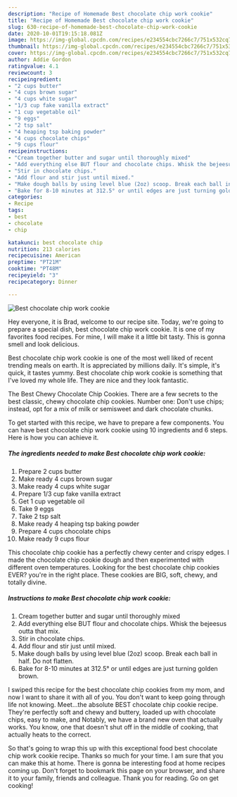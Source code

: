 ```yaml
---
description: "Recipe of Homemade Best chocolate chip work cookie"
title: "Recipe of Homemade Best chocolate chip work cookie"
slug: 630-recipe-of-homemade-best-chocolate-chip-work-cookie
date: 2020-10-01T19:15:18.081Z
image: https://img-global.cpcdn.com/recipes/e234554cbc7266c7/751x532cq70/best-chocolate-chip-work-cookie-recipe-main-photo.jpg
thumbnail: https://img-global.cpcdn.com/recipes/e234554cbc7266c7/751x532cq70/best-chocolate-chip-work-cookie-recipe-main-photo.jpg
cover: https://img-global.cpcdn.com/recipes/e234554cbc7266c7/751x532cq70/best-chocolate-chip-work-cookie-recipe-main-photo.jpg
author: Addie Gordon
ratingvalue: 4.1
reviewcount: 3
recipeingredient:
- "2 cups butter"
- "4 cups brown sugar"
- "4 cups white sugar"
- "1/3 cup fake vanilla extract"
- "1 cup vegetable oil"
- "9 eggs"
- "2 tsp salt"
- "4 heaping tsp baking powder"
- "4 cups chocolate chips"
- "9 cups flour"
recipeinstructions:
- "Cream together butter and sugar until thoroughly mixed"
- "Add everything else BUT flour and chocolate chips. Whisk the bejeesus outta that mix."
- "Stir in chocolate chips."
- "Add flour and stir just until mixed."
- "Make dough balls by using level blue (2oz) scoop. Break each ball in half. Do not flatten."
- "Bake for 8-10 minutes at 312.5° or until edges are just turning golden brown."
categories:
- Recipe
tags:
- best
- chocolate
- chip

katakunci: best chocolate chip 
nutrition: 213 calories
recipecuisine: American
preptime: "PT21M"
cooktime: "PT48M"
recipeyield: "3"
recipecategory: Dinner

---
```



![Best chocolate chip work cookie](https://img-global.cpcdn.com/recipes/e234554cbc7266c7/751x532cq70/best-chocolate-chip-work-cookie-recipe-main-photo.jpg)

Hey everyone, it is Brad, welcome to our recipe site. Today, we're going to prepare a special dish, best chocolate chip work cookie. It is one of my favorites food recipes. For mine, I will make it a little bit tasty. This is gonna smell and look delicious.

Best chocolate chip work cookie is one of the most well liked of recent trending meals on earth. It is appreciated by millions daily. It's simple, it's quick, it tastes yummy. Best chocolate chip work cookie is something that I've loved my whole life. They are nice and they look fantastic.

The Best Chewy Chocolate Chip Cookies. There are a few secrets to the best classic, chewy chocolate chip cookies. Number one: Don&#39;t use chips; instead, opt for a mix of milk or semisweet and dark chocolate chunks.


To get started with this recipe, we have to prepare a few components. You can have best chocolate chip work cookie using 10 ingredients and 6 steps. Here is how you can achieve it.

<!--inarticleads1-->

##### The ingredients needed to make Best chocolate chip work cookie:

1. Prepare 2 cups butter
1. Make ready 4 cups brown sugar
1. Make ready 4 cups white sugar
1. Prepare 1/3 cup fake vanilla extract
1. Get 1 cup vegetable oil
1. Take 9 eggs
1. Take 2 tsp salt
1. Make ready 4 heaping tsp baking powder
1. Prepare 4 cups chocolate chips
1. Make ready 9 cups flour


This chocolate chip cookie has a perfectly chewy center and crispy edges. I made the chocolate chip cookie dough and then experimented with different oven temperatures. Looking for the best chocolate chip cookies EVER? you&#39;re in the right place. These cookies are BIG, soft, chewy, and totally divine. 

<!--inarticleads2-->

##### Instructions to make Best chocolate chip work cookie:

1. Cream together butter and sugar until thoroughly mixed
1. Add everything else BUT flour and chocolate chips. Whisk the bejeesus outta that mix.
1. Stir in chocolate chips.
1. Add flour and stir just until mixed.
1. Make dough balls by using level blue (2oz) scoop. Break each ball in half. Do not flatten.
1. Bake for 8-10 minutes at 312.5° or until edges are just turning golden brown.


I swiped this recipe for the best chocolate chip cookies from my mom, and now I want to share it with all of you. You don&#39;t want to keep going through life not knowing. Meet…the absolute BEST chocolate chip cookie recipe. They&#39;re perfectly soft and chewy and buttery, loaded up with chocolate chips, easy to make, and Notably, we have a brand new oven that actually works. You know, one that doesn&#39;t shut off in the middle of cooking, that actually heats to the correct. 

So that's going to wrap this up with this exceptional food best chocolate chip work cookie recipe. Thanks so much for your time. I am sure that you can make this at home. There is gonna be interesting food at home recipes coming up. Don't forget to bookmark this page on your browser, and share it to your family, friends and colleague. Thank you for reading. Go on get cooking!
